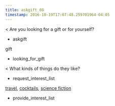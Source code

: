 ```yaml
---
title: askgift_08
timestamp: 2016-10-19T17:07:48.259701964-04:05
---
```


< Are you looking for a gift or for yourself?
* askgift

gift
* looking_for_gift

< What kinds of things do they like?
* request_interest_list

[travel](Interest1), [cocktails](Interest2), [science fiction](Interest3)
* provide_interest_list


